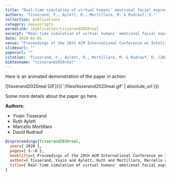 ```yaml
---
title: "Real-time simulation of virtual humans' emotional facial expressions, harnessing autonomic physiological and musculoskeletal control"
authors: 'Tisserand, Y., Aylett, R., Mortillaro, M. & Rudrauf, D.'
collection: publications
category: manuscripts
permalink: /publication/tisserand2020real
excerpt: "Real-time simulation of virtual humans' emotional facial expressions, harnessing autonomic physiological and musculoskeletal control"
date: 2020-01-01
venue: "Proceedings of the 20th ACM International Conference on Intelligent Virtual Agents"
slidesurl: ""
paperurl: ""
citation: 'Tisserand, Y., Aylett, R., Mortillaro, M. & Rudrauf, D. (2020). "Real-time simulation of virtual humans'' emotional facial expressions, harnessing autonomic physiological and musculoskeletal control." Proceedings of the 20th ACM International Conference on Intelligent Virtual Agents. 1--8.'
bibtexname: "tisserand2020real"
---
```


Here is an animated demonstration of the paper in action:

![tisserand2020real GIF]({{ '/files/tisserand2020real.gif' | absolute_url }})

Some more details about the paper go here.

**Authors:**
 - Yvain Tisserand
 - Ruth Aylett
 - Marcello Mortillaro
 - David Rudrauf

```bibtex
@inproceedings{tisserand2020real,
  year={ 2020 },
  pages={ 1--8 },
  booktitle={ Proceedings of the 20th ACM International Conference on Intelligent Virtual Agents },
  author={ Tisserand, Yvain and Aylett, Ruth and Mortillaro, Marcello and Rudrauf, David },
  title={ Real-time simulation of virtual humans' emotional facial expressions, harnessing autonomic physiological and musculoskeletal control },
}
```
